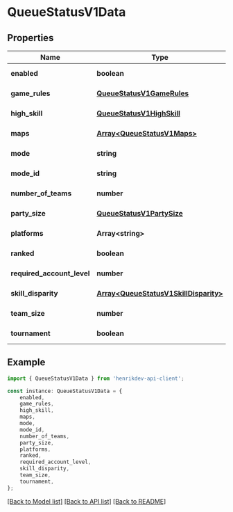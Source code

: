 # QueueStatusV1Data


## Properties

Name | Type | Description | Notes
------------ | ------------- | ------------- | -------------
**enabled** | **boolean** |  | [default to undefined]
**game_rules** | [**QueueStatusV1GameRules**](QueueStatusV1GameRules.md) |  | [default to undefined]
**high_skill** | [**QueueStatusV1HighSkill**](QueueStatusV1HighSkill.md) |  | [default to undefined]
**maps** | [**Array&lt;QueueStatusV1Maps&gt;**](QueueStatusV1Maps.md) |  | [default to undefined]
**mode** | **string** |  | [default to undefined]
**mode_id** | **string** |  | [default to undefined]
**number_of_teams** | **number** |  | [default to undefined]
**party_size** | [**QueueStatusV1PartySize**](QueueStatusV1PartySize.md) |  | [default to undefined]
**platforms** | **Array&lt;string&gt;** |  | [default to undefined]
**ranked** | **boolean** |  | [default to undefined]
**required_account_level** | **number** |  | [default to undefined]
**skill_disparity** | [**Array&lt;QueueStatusV1SkillDisparity&gt;**](QueueStatusV1SkillDisparity.md) |  | [default to undefined]
**team_size** | **number** |  | [default to undefined]
**tournament** | **boolean** |  | [default to undefined]

## Example

```typescript
import { QueueStatusV1Data } from 'henrikdev-api-client';

const instance: QueueStatusV1Data = {
    enabled,
    game_rules,
    high_skill,
    maps,
    mode,
    mode_id,
    number_of_teams,
    party_size,
    platforms,
    ranked,
    required_account_level,
    skill_disparity,
    team_size,
    tournament,
};
```

[[Back to Model list]](../README.md#documentation-for-models) [[Back to API list]](../README.md#documentation-for-api-endpoints) [[Back to README]](../README.md)
